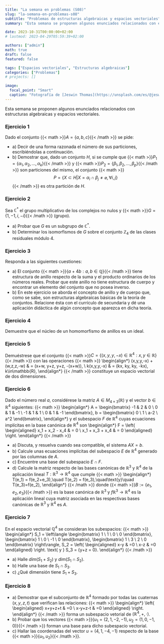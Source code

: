 ```yaml
---
title: "La semana en problemas (S08)"
slug: "la-semana-en-problemas-s08"
subtitle: "Problemas de estructuras algebraicas y espacios vectoriales"
summary: "Esta semana se proponen algunos enunciados relacionados con estructuras algebraicas y espacios vectoriales."

date: 2023-10-31T00:00:00+02:00
# lastmod: 2023-04-29T05:59:39+02:00

authors: ["admin"]
math: true
draft: false
featured: false

tags: ["Espacios vectoriales", "Estructuras algebraicas"]
categories: ["Problemas"]
# projects: []

image:
  focal_point: "Smart"
  caption: "Fotografía de [Jeswin Thomas](https://unsplash.com/es/@jeswinthomas), disponible en [Unsplash](https://unsplash.com/es/fotos/hecib2an4T4)."
---
```


Esta semana se proponen algunos enunciados relacionados con estructuras algebraicas y espacios vectoriales.

### Ejercicio 1

Dado el conjunto {{< math >}}$A = \{a, b, c\}${{< /math >}} se pide:

- a) Decir de una forma razonada el número de sus particiones, escribiéndolas a continuación.
- b) Demostrar que, dado un conjunto $H$, si se cumple que {{< math >}}$P_1 = \{\alpha_1, \alpha_2, \ldots, \alpha_k\}${{< /math >}} y {{< math >}}$P_2 = \{\beta_1, \beta_2, \ldots, \beta_p\}${{< /math >}} son particiones del mismo, el conjunto {{< math >}}$$P = \{X \subset H | X = \alpha_i \cap \beta_j \neq \varnothing, \forall i,j\}$${{< /math >}} es otra partición de $H$.

### Ejercicio 2

Sea $\mathbb{C}^*$ el grupo multiplicativo de los complejos no nulos y {{< math >}}$G = \{1, -1, i, -i\}${{< /math >}} (grupo).

- a) Probar que $G$ es un subgrupo de $\mathbb{C}^*$.
- b) Determinar los isomorfismos de $G$ sobre el conjunto $\mathbb{Z}_4$ de las clases residuales módulo $4$.

### Ejercicio 3

Responda a las siguientes cuestiones:

- a) El conjunto {{< math >}}$\{a + 4b: a,b\in\mathbb{Q}\}${{< /math >}} tiene estructura de anillo respecto de la suma y el producto ordinarios de los números reales. Probar que este anillo no tiene estructura de cuerpo y encontrar un elemento del conjunto que no posea inverso.
- b) En este ejercicio se aborda el concepto de anillo y de cuerpo que, como se sabe, son estructuras algebraicas básicas de la teoría de conjuntos. Relacione ésta con el currículo de secundaria y dé una aplicación didáctica de algún concepto que aparezca en dicha teoría.

### Ejercicio 4

Demuestre que el núcleo de un homomorfismo de anillos es un ideal.


### Ejercicio 5

Demuéstrese que el conjunto {{< math >}}$C = \{(x,y,y,-x)\in\mathbb{R}^4: x,y\in\mathbb{R}\}${{< /math >}} con las operaciones
{{< math >}}
\begin{align*}
    (x,y,y,-x) + (w,z,z,-w) & = (x+w, y+z, y+z, -(x+w)),           \\
    k(x,y,y,-x)             & = (kx, ky, ky, -kx), k\in\mathbb{R},
\end{align*}
{{< /math >}}
constituye un espacio vectorial de dos dimensiones.


### Ejercicio 6

Dado el número real $a$, considérese la matriz $A\in M_{4\times 3}(\mathbb{R})$ y el vector $b\in\mathbb{R}^4$ siguientes:
{{< math >}}
\begin{align*}
    A =
    \begin{bmatrix}
        -1 & 2 & 0  \\
        0  & 1 & -1 \\
        -1 & 1 & 1  \\
        0  & 1 & -1
    \end{bmatrix},
    b =
    \begin{bmatrix}
        0 \\ 1 \\ a-2 \\ a^2
    \end{bmatrix},
\end{align*}
y el subespacio $F$ de $\mathbb{R}^4$ cuyas ecuaciones implícitas en la base canónica de $\mathbb{R}^4$ son
\begin{align*}
    F = \left\{
    \begin{aligned}
        x_1 + x_2 - x_4 & = 0 \\
        x_1 + x_3 + x_4 & = 0
    \end{aligned}
    \right.
\end{align*}
{{< /math >}}

- a) Discuta, y resuelva cuando sea compatible, el sistema $AX = b$.
- b) Calcule unas ecuaciones implícitas del subespacio $E$ de $\mathbb{R}^4$ generado por las columnas de $A$.
- c) Encuentre una base del subespacio $E\cap F$.
- d) Calcule la matriz respecto de las bases canónicas de $\mathbb{R}^3$ y $\mathbb{R}^4$ de la aplicación lineal $T:\mathbb{R}^3\rightarrow\mathbb{R}^4$ que cumple
{{< math >}}
\begin{align*}
    T(e_1) = f(e_2+e_3),\quad T(e_2) = f(e_3),\quad\text{y}\quad T(e_3)=f(e_2),
\end{align*}
{{< /math >}} donde {{< math >}}$B := \{e_1, e_2, e_3\}${{< /math >}} es la base canónica de $\mathbb{R}^3$ y $f\mathbb{R}^3\rightarrow\mathbb{R}^4$ es la aplicación lineal cuya matriz asociada en las respectivas bases canónicas de $\mathbb{R}^3$ y $\mathbb{R}^4$ es $A$.


### Ejercicio 7

En el espacio vectorial $\mathbb{Q}^4$ se consideran los subespacios:
{{< math >}}
\begin{align*}
    S_1 =
    \left\langle
    \begin{bmatrix}
        1 \\ 1 \\ 0 \\ 0
    \end{bmatrix},
    \begin{bmatrix}
        1 \\ 0 \\ -1 \\ 0
    \end{bmatrix},
    \begin{bmatrix}
        1 \\ 3 \\ 2 \\ 0
    \end{bmatrix}
    \right\rangle,
    S_2 = \left\{
    \begin{aligned}
        x-y & =0 \\
        x-z & =0
    \end{aligned}
    \right.
    \text{ y }
    S_3 = \{y+z = 0\}.
\end{align*}
{{< /math >}}

- a) Halle $dim(S_1+S_2)$ y $dim(S_1\cap S_2)$.
- b) Halle una base de $S_1\cap S_3$.
- c) ¿Qué dimensión tiene $S_1+S_3$.


### Ejercicio 8

- a) Demostrar que el subconjunto de $\mathbb{R}^4$ formado por todas las cuaternas $(x,y,z,t)$ que verifican las relaciones:
{{< math >}}
\begin{align*}
    \left\{
    \begin{aligned}
        x+y+z+t & =0 \\
        x-y+z-t & =0
    \end{aligned}
    \right.
\end{align*}
{{< /math >}} forma un subespacio vetorial de $(\mathbb{R}^4, +, \cdot)$.
- b) Probar que los vectores {{< math >}}$\{u_1 = (2,1,-2,-1), u_2 = (1,0,-1,0)\}${{< /math >}} forman una base para dicho subespacio vectorial.
- c) Hallar las coordenadas del vector $u = (4,1,-4,-1)$ respecto de la base {{< math >}}$\{u_1, u_2\}${{< /math >}}.
